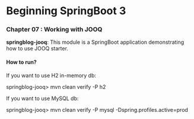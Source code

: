# Beginning SpringBoot 3

### Chapter 07 : Working with JOOQ

**springblog-jooq**: This module is a SpringBoot application demonstrating how to use JOOQ starter.

#### How to run?

If you want to use H2 in-memory db:

springblog-jooq> mvn clean verify -P h2

If you want to use MySQL db:

springblog-jooq> mvn clean verify -P mysql -Dspring.profiles.active=prod
